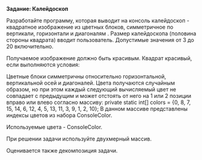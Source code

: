 **Задание: Калейдоскоп**

Разработайте программу, которая выводит на консоль калейдоскоп - квадратное изображение из цветных блоков, симметричное по вертикали, горизонтали и диагоналям . Размер калейдоскопа (половина стороны квадрата) вводит пользователь. Допустимые значения от 3 до 20 включительно.

Получаемое изображение должно быть красивым. Квадрат красивый, если выполняются условия:

Цветные блоки симметричны относительно горизонтальной, вертикальной осей и диагоналей.
Цвета получаются случайным образом, но при этом каждый следующий вычисляемый цвет не совпадает с предыдущим и может отстоять от него на 1 или 2 позиции вправо или влево согласно массиву:
private static int[] colors = {0, 8, 7, 15, 14, 6, 12, 4, 5, 13, 11, 3, 9, 1, 2, 10};
В данном массиве представлены индексы цветов из набора ConsoleColor.

Используемые цвета - ConsoleColor.

При решении задачи используйте двухмерный массив.

Оценивается также декомпозиция задачи.
